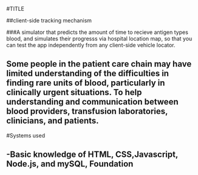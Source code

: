 #TITLE

##client-side tracking mechanism 

###A simulator that predicts the amount of time to recieve antigen types blood, and simulates their progresss via hospital location map, so that you can test the app independently from any client-side vehicle locator.
##  Some people in the patient care chain may have limited understanding of the difficulties in finding rare units of blood, particularly in clinically urgent situations. To help understanding and communication between blood providers, transfusion laboratories, clinicians, and patients.

#Systems used
## -Basic knowledge of HTML, CSS,Javascript, Node.js, and mySQL, Foundation
